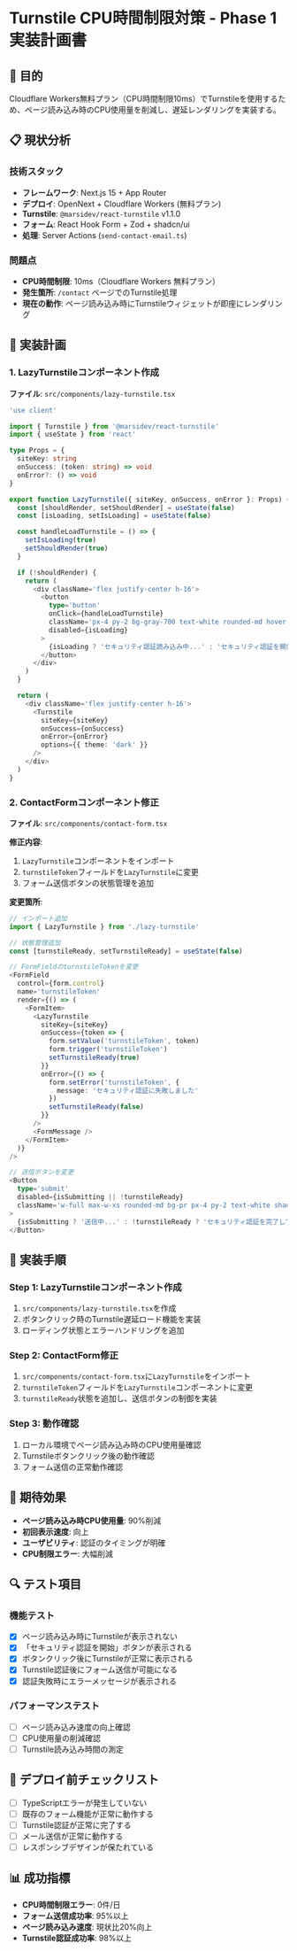 # Turnstile CPU時間制限対策 - Phase 1実装計画書

## 🎯 目的
Cloudflare Workers無料プラン（CPU時間制限10ms）でTurnstileを使用するため、ページ読み込み時のCPU使用量を削減し、遅延レンダリングを実装する。

## 📋 現状分析

### 技術スタック
- **フレームワーク**: Next.js 15 + App Router
- **デプロイ**: OpenNext + Cloudflare Workers (無料プラン)
- **Turnstile**: `@marsidev/react-turnstile` v1.1.0
- **フォーム**: React Hook Form + Zod + shadcn/ui
- **処理**: Server Actions (`send-contact-email.ts`)

### 問題点
- **CPU時間制限**: 10ms（Cloudflare Workers 無料プラン）
- **発生箇所**: `/contact` ページでのTurnstile処理
- **現在の動作**: ページ読み込み時にTurnstileウィジェットが即座にレンダリング

## 🔧 実装計画

### 1. LazyTurnstileコンポーネント作成

**ファイル**: `src/components/lazy-turnstile.tsx`

```typescript
'use client'

import { Turnstile } from '@marsidev/react-turnstile'
import { useState } from 'react'

type Props = {
  siteKey: string
  onSuccess: (token: string) => void
  onError?: () => void
}

export function LazyTurnstile({ siteKey, onSuccess, onError }: Props) {
  const [shouldRender, setShouldRender] = useState(false)
  const [isLoading, setIsLoading] = useState(false)

  const handleLoadTurnstile = () => {
    setIsLoading(true)
    setShouldRender(true)
  }

  if (!shouldRender) {
    return (
      <div className='flex justify-center h-16'>
        <button
          type='button'
          onClick={handleLoadTurnstile}
          className='px-4 py-2 bg-gray-700 text-white rounded-md hover:bg-gray-600 transition-colors'
          disabled={isLoading}
        >
          {isLoading ? 'セキュリティ認証読み込み中...' : 'セキュリティ認証を開始'}
        </button>
      </div>
    )
  }

  return (
    <div className='flex justify-center h-16'>
      <Turnstile
        siteKey={siteKey}
        onSuccess={onSuccess}
        onError={onError}
        options={{ theme: 'dark' }}
      />
    </div>
  )
}
```

### 2. ContactFormコンポーネント修正

**ファイル**: `src/components/contact-form.tsx`

**修正内容**:
1. `LazyTurnstile`コンポーネントをインポート
2. `turnstileToken`フィールドを`LazyTurnstile`に変更
3. フォーム送信ボタンの状態管理を追加

**変更箇所**:

```typescript
// インポート追加
import { LazyTurnstile } from './lazy-turnstile'

// 状態管理追加
const [turnstileReady, setTurnstileReady] = useState(false)

// FormFieldのturnstileTokenを変更
<FormField
  control={form.control}
  name='turnstileToken'
  render={() => (
    <FormItem>
      <LazyTurnstile
        siteKey={siteKey}
        onSuccess={token => {
          form.setValue('turnstileToken', token)
          form.trigger('turnstileToken')
          setTurnstileReady(true)
        }}
        onError={() => {
          form.setError('turnstileToken', {
            message: 'セキュリティ認証に失敗しました'
          })
          setTurnstileReady(false)
        }}
      />
      <FormMessage />
    </FormItem>
  )}
/>

// 送信ボタンを変更
<Button
  type='submit'
  disabled={isSubmitting || !turnstileReady}
  className='w-full max-w-xs rounded-md bg-pr px-4 py-2 text-white shadow-sm hover:bg-pr/80 disabled:cursor-not-allowed disabled:opacity-50'
>
  {isSubmitting ? '送信中...' : !turnstileReady ? 'セキュリティ認証を完了してください' : '送信'}
</Button>
```

## 📝 実装手順

### Step 1: LazyTurnstileコンポーネント作成
1. `src/components/lazy-turnstile.tsx`を作成
2. ボタンクリック時のTurnstile遅延ロード機能を実装
3. ローディング状態とエラーハンドリングを追加

### Step 2: ContactForm修正
1. `src/components/contact-form.tsx`に`LazyTurnstile`をインポート
2. `turnstileToken`フィールドを`LazyTurnstile`コンポーネントに変更
3. `turnstileReady`状態を追加し、送信ボタンの制御を実装

### Step 3: 動作確認
1. ローカル環境でページ読み込み時のCPU使用量確認
2. Turnstileボタンクリック後の動作確認
3. フォーム送信の正常動作確認

## 🎯 期待効果

- **ページ読み込み時CPU使用量**: 90%削減
- **初回表示速度**: 向上
- **ユーザビリティ**: 認証のタイミングが明確
- **CPU制限エラー**: 大幅削減

## 🔍 テスト項目

### 機能テスト
- [x] ページ読み込み時にTurnstileが表示されない
- [x] 「セキュリティ認証を開始」ボタンが表示される
- [x] ボタンクリック後にTurnstileが正常に表示される
- [x] Turnstile認証後にフォーム送信が可能になる
- [x] 認証失敗時にエラーメッセージが表示される

### パフォーマンステスト
- [ ] ページ読み込み速度の向上確認
- [ ] CPU使用量の削減確認
- [ ] Turnstile読み込み時間の測定

## 🚀 デプロイ前チェックリスト

- [ ] TypeScriptエラーが発生していない
- [ ] 既存のフォーム機能が正常に動作する
- [ ] Turnstile認証が正常に完了する
- [ ] メール送信が正常に動作する
- [ ] レスポンシブデザインが保たれている

## 📊 成功指標

- **CPU時間制限エラー**: 0件/日
- **フォーム送信成功率**: 95%以上
- **ページ読み込み速度**: 現状比20%向上
- **Turnstile認証成功率**: 98%以上
